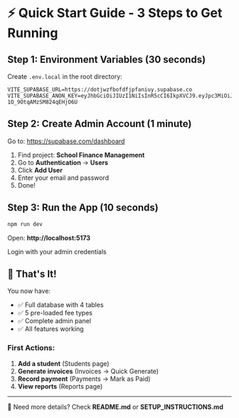 # ⚡ Quick Start Guide - 3 Steps to Get Running

## Step 1: Environment Variables (30 seconds)

Create `.env.local` in the root directory:

```env
VITE_SUPABASE_URL=https://dotjwzfbofdfjpfaniuy.supabase.co
VITE_SUPABASE_ANON_KEY=eyJhbGciOiJIUzI1NiIsInR5cCI6IkpXVCJ9.eyJpc3MiOiJzdXBhYmFzZSIsInJlZiI6ImRvdGp3emZib2ZkZmpwZmFuaXV5Iiwicm9sZSI6ImFub24iLCJpYXQiOjE3NjEyMjY4NDQsImV4cCI6MjA3NjgwMjg0NH0.KIQ2DbeJEnqfH6gCvRYS-1O_9OtqAMzSM824qEHjO6U
```

## Step 2: Create Admin Account (1 minute)

Go to: https://supabase.com/dashboard
1. Find project: **School Finance Management**
2. Go to **Authentication** → **Users**
3. Click **Add User**
4. Enter your email and password
5. Done!

## Step 3: Run the App (10 seconds)

```bash
npm run dev
```

Open: **http://localhost:5173**

Login with your admin credentials

## 🎉 That's It!

You now have:
- ✅ Full database with 4 tables
- ✅ 5 pre-loaded fee types
- ✅ Complete admin panel
- ✅ All features working

### First Actions:
1. **Add a student** (Students page)
2. **Generate invoices** (Invoices → Quick Generate)
3. **Record payment** (Payments → Mark as Paid)
4. **View reports** (Reports page)

---

📖 Need more details? Check **README.md** or **SETUP_INSTRUCTIONS.md**












